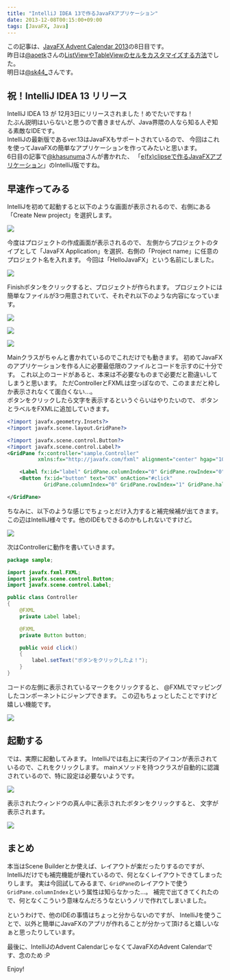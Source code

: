 ```yaml
---
title: "IntelliJ IDEA 13で作るJavaFXアプリケーション"
date: 2013-12-08T00:15:00+09:00
tags: [JavaFX, Java] 
---
```

この記事は、[JavaFX Advent Calendar 2013](http://www.adventar.org/calendars/146)の8日目です。  
昨日は[@aoetk](http://twitter.com/aoetk)さんの[ListViewやTableViewのセルをカスタマイズする方法](http://d.hatena.ne.jp/aoe-tk/20131206/1386345344)でした。  
明日は[@sk44_](http://twitter.com/sk44_)さんです。

## 祝！IntelliJ IDEA 13 リリース
IntelliJ IDEA 13 が 12月3日にリリースされました！めでたいですね！  
たぶん説明はいらないと思うので書きませんが、Java界隈の人なら知る人ぞ知る素敵なIDEです。  
IntelliJの最新版であるver.13はJavaFXもサポートされているので、
今回はこれを使ってJavaFXの簡単なアプリケーションを作ってみたいと思います。  
6日目の記事で[@khasunuma](http://twitter.com/khasunuma)さんが書かれた、
「[e(fx)clipseで作るJavaFXアプリケーション](http://www.coppermine.jp/docs/programming/2013/12/efxclipse.html)」のIntelliJ版ですね。

## 早速作ってみる
IntelliJを初めて起動すると以下のような画面が表示されるので、右側にある「Create New project」を選択します。

![](/images/post_image_16.png)

今度はプロジェクトの作成画面が表示されるので、
左側からプロジェクトのタイプとして「JavaFX Application」を選択、右側の「Project name」に任意のプロジェクト名を入れます。
今回は「HelloJavaFX」という名前にしました。

![](/images/post_image_17.png)

Finishボタンをクリックすると、プロジェクトが作られます。
プロジェクトには簡単なファイルが3つ用意されていて、それぞれ以下のような内容になっています。

![](/images/post_image_18.png)

![](/images/post_image_19.png)

![](/images/post_image_20.png)

Mainクラスがちゃんと書かれているのでこれだけでも動きます。
初めてJavaFXのアプリケーションを作る人に必要最低限のファイルとコードを示すのに十分です。
これ以上のコードがあると、本来は不必要なものまで必要だと勘違いしてしまうと思います。
ただControllerとFXMLは空っぽなので、このままだと枠しか表示されなくて面白くない...。  
ボタンをクリックしたら文字を表示するというぐらいはやりたいので、
ボタンとラベルをFXMLに追加していきます。

``` xml
<?import javafx.geometry.Insets?>
<?import javafx.scene.layout.GridPane?>

<?import javafx.scene.control.Button?>
<?import javafx.scene.control.Label?>
<GridPane fx:controller="sample.Controller"
          xmlns:fx="http://javafx.com/fxml" alignment="center" hgap="10" vgap="10">

    <Label fx:id="label" GridPane.columnIndex="0" GridPane.rowIndex="0"/>
    <Button fx:id="button" text="OK" onAction="#click" 
            GridPane.columnIndex="0" GridPane.rowIndex="1" GridPane.halignment="CENTER"/>

</GridPane>
```

ちなみに、以下のような感じでちょっとだけ入力すると補完候補が出てきます。
この辺はIntelliJ様々です。他のIDEもできるのかもしれないですけど。

![](/images/post_image_21.png)

次はControllerに動作を書いていきます。

``` java
package sample;

import javafx.fxml.FXML;
import javafx.scene.control.Button;
import javafx.scene.control.Label;

public class Controller
{
    @FXML
    private Label label;

    @FXML
    private Button button;

    public void click()
    {
        label.setText("ボタンをクリックしたよ！");
    }
}
```

コードの左側に表示されているマークをクリックすると、
@FXMLでマッピングしたコンポーネントにジャンプできます。
この辺もちょっとしたことですけど嬉しい機能です。

![](/images/post_image_22.png)

## 起動する
では、実際に起動してみます。
IntelliJでは右上に実行のアイコンが表示されているので、これをクリックします。
mainメソッドを持つクラスが自動的に認識されているので、特に設定は必要ないようです。

![](/images/post_image_23.png)

表示されたウィンドウの真ん中に表示されたボタンをクリックすると、
文字が表示されます。

![](/images/post_image_24.png)

## まとめ
本当はScene Builderとか使えば、レイアウトが楽だったりするのですが、
IntelliJだけでも補完機能が優れているので、何となくレイアウトできてしまったりします。
実は今回試してみるまで、`GridPane`のレイアウトで使う`GridPane.columnIndex`という属性は知らなかった...。
補完で出てきてくれたので、何となくこういう意味なんだろうなというノリで作れてしまいました。

というわけで、他のIDEの事情はちょっと分からないのですが、
IntelliJを使うことで、以外と簡単にJavaFXのアプリが作れることが分かって頂けると嬉しいなぁと思ったりしています。

最後に、IntelliJのAdvent CalendarじゃなくてJavaFXのAdvent Calendarです、念のため :P

Enjoy!

